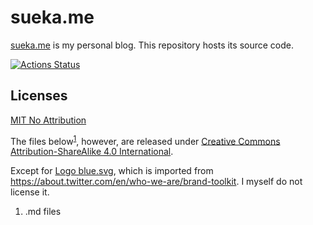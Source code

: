 # sueka.me

[sueka.me](https://sueka.me) is my personal blog. This repository hosts its source code.

[![Actions Status](https://github.com/sueka/sueka.me/workflows/.github/workflows/main.yml/badge.svg)](https://github.com/sueka/sueka.me/actions?query=workflow%3A.github%2Fworkflows%2Fmain.yml)

## Licenses

[MIT No Attribution](./LICENSE.MIT-0)

The files below<sup>[1](#fn1)</sup>, however, are released under [Creative Commons Attribution-ShareAlike 4.0 International](./LICENSE.CC-BY-SA-4.0).

Except for [Logo blue.svg](./src/assets/images/Logo%20blue.svg), which is imported from https://about.twitter.com/en/who-we-are/brand-toolkit.  I myself do not license it.

<ol type="1">
  <li id="fn1">
    .md files
  </li>
</ol>
